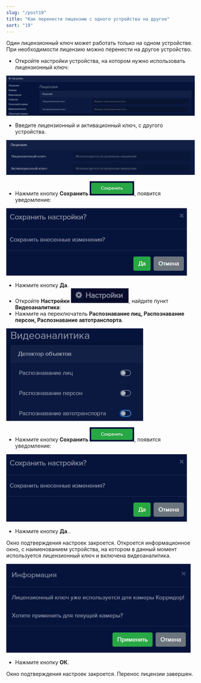 ```yaml
---
slug: "/post19"
title: "Как перенести лицензию с одного устройства на другое"
sort: "19"
---
```


Один лицензионный ключ может работать только на одном устройстве. При необходимости лицензию можно перенести на другое устройство.

- Откройте настройки устройства, на котором нужно использовать лицензионный ключ:

![](images/Aspose.Words.374291bc-21e0-4dc1-8208-7b6db552d3f3.134.png)

- Введите лицензионный и активационный ключ, с другого устройства.

![](images/Aspose.Words.374291bc-21e0-4dc1-8208-7b6db552d3f3.117.png)

- Нажмите кнопку **Сохранить** ![](images/Aspose.Words.374291bc-21e0-4dc1-8208-7b6db552d3f3.111.png), появится уведомление:

![](images/Aspose.Words.374291bc-21e0-4dc1-8208-7b6db552d3f3.112.png)

- Нажмите кнопку **Да**.
- Откройте **Настройки** ![](images/Aspose.Words.374291bc-21e0-4dc1-8208-7b6db552d3f3.135.png), найдите пункт **Видеоаналитика**:
- Нажмите на переключатель **Распознавание лиц, Распознавание персон, Распознавание автотранспорта**.

![](images/Aspose.Words.374291bc-21e0-4dc1-8208-7b6db552d3f3.136.png)

- Нажмите кнопку **Сохранить** ![](images/Aspose.Words.374291bc-21e0-4dc1-8208-7b6db552d3f3.111.png), появится уведомление:

![](images/Aspose.Words.374291bc-21e0-4dc1-8208-7b6db552d3f3.112.png)

- Нажмите кнопку **Да**..

Окно подтверждения настроек закроется. Откроется информационное окно, с наименованием устройства, на котором в данный момент используется лицензионный ключ и включена видеоаналитика.

![](images/Aspose.Words.374291bc-21e0-4dc1-8208-7b6db552d3f3.137.png)

- Нажмите кнопку **ОК**.  

Окно подтверждения настроек закроется. Перенос лицензии завершен.
